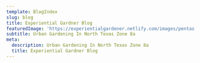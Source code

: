 ```yaml
---
template: BlogIndex
slug: blog
title: Experiential Gardner Blog
featuredImage: 'https://experientialgardener.netlify.com/images/pentas.jpg'
subtitle: Urban Gardening In North Texas Zone 8a
meta:
  description: Urban Gardening In North Texas Zone 8a
  title: Experiential Gardner Blog
---
```

